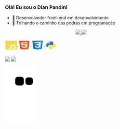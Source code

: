 ### Olá! Eu sou o Dian Pandini

- 🔭 Desenvolvedor front-end em desenvolvimento
- 🌱 Trilhando o caminho das pedras em programação

<div align="center">
  <a href="https://github.com/devdi7">
  <img height="180em" src="https://github-readme-stats.vercel.app/api?username=devdi7&show_icons=true&theme=transparent&include_all_commits=true&count_private=true"/>
  <img height="180em" src="https://github-readme-stats.vercel.app/api/top-langs/?username=devdi7&layout=compact&langs_count=7&theme=transparent"/>
</div>

<div style="display: inline_block"><br>
  <img align="center" alt="Rafa-Js" height="30" width="40" src="https://raw.githubusercontent.com/devicons/devicon/master/icons/javascript/javascript-plain.svg">
  <img align="center" alt="Rafa-HTML" height="30" width="40" src="https://raw.githubusercontent.com/devicons/devicon/master/icons/html5/html5-original.svg">
  <img align="center" alt="Rafa-CSS" height="30" width="40" src="https://raw.githubusercontent.com/devicons/devicon/master/icons/css3/css3-original.svg">
  <img align="center" alt="Rafa-Python" height="30" width="40" src="https://raw.githubusercontent.com/devicons/devicon/master/icons/python/python-original.svg">
</div>
  
###
  
<div> 
  <a href="https://instagram.com/dianpandini" target="_blank"><img src="https://img.shields.io/badge/-Instagram-%23E4405F?style=for-the-badge&logo=instagram&logoColor=white" target="_blank"></a>
 	<a href="https://www.twitch.tv/hamirogaru" target="_blank"><img src="https://img.shields.io/badge/Twitch-9146FF?style=for-the-badge&logo=twitch&logoColor=white" target="_blank"></a>
 </a>
  
  ![Snake animation](https://github.com/DevDi7/DevDi7/blob/output/github-contribution-grid-snake.svg)
  
</div>
